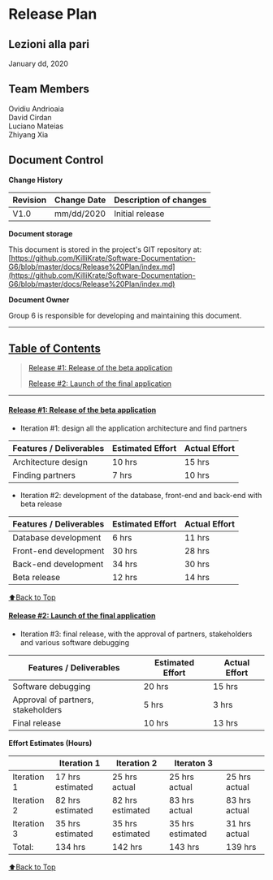 # Release Plan

## Lezioni alla pari
January dd, 2020

## Team Members
Ovidiu Andrioaia  
David Cirdan  
Luciano Mateias  
Zhiyang Xia


## Document Control
**Change History**

| Revision | Change Date | Description of changes |
| -------- | ----------- | ---------------------- |
| V1.0     | mm/dd/2020  | Initial release        |

**Document storage**

This document is stored in the project's GIT repository at:
[https://github.com/KilliKrate/Software-Documentation-G6/blob/master/docs/Release%20Plan/index.md](https://github.com/KilliKrate/Software-Documentation-G6/blob/master/docs/Release%20Plan/index.md)
 
**Document Owner**

Group 6 is responsible for developing and maintaining this document.

-----------------------------------------------------
## [Table of Contents](#table-of-contents)
> [Release #1: Release of the beta application](#release-#1:-release-of-the-beta-application)
>
>[Release #2: Launch of the final application](#release-#2:-laucnh-of-the-final-application)
>

-----------------------------------------------------

#### [Release #1: Release of the beta application](#release-#1:-release-of-the-beta-application)

+ Iteration #1: design all the application architecture and find partners

| Features / Deliverables | Estimated Effort | Actual Effort |
| ----------------------- | ---------------- | --------------| 
| Architecture design | 10 hrs | 15 hrs |
| Finding partners | 7 hrs | 10 hrs |

+ Iteration #2: development of the database, front-end and back-end with beta release

 | Features / Deliverables | Estimated Effort | Actual Effort |
 | ----------------------- | ---------------- | ------------- |
 | Database development | 6 hrs | 11 hrs |
 | Front-end development | 30 hrs | 28 hrs |
 | Back-end development | 34 hrs | 30 hrs |
 | Beta release | 12 hrs | 14 hrs |
 
 [⬆Back to Top](#table-of-contents)

 #### [Release #2: Launch of the final application](#release-#2:-launch-of-the-final-application)
 
 + Iteration #3: final release, with the approval of partners, stakeholders and various software debugging
 
 | Features / Deliverables | Estimated Effort | Actual Effort |
 | ----------------------- | ---------------- | ------------- |
 | Software debugging | 20 hrs | 15 hrs |
 | Approval of partners, stakeholders | 5 hrs | 3 hrs |
 | Final release | 10 hrs | 13 hrs |
 
**Effort Estimates (Hours)**

 |             | Iteration 1      | Iteration 2      | Iteraton 3       |               |
 | ----------- | ---------------- | ---------------- | ---------------- | ------------- |
 | Iteration 1 | 17 hrs estimated | 25 hrs actual    | 25 hrs actual    | 25 hrs actual |
 | Iteration 2 | 82 hrs estimated | 82 hrs estimated | 83 hrs actual    | 83 hrs actual |
 | Iteration 3 | 35 hrs estimated | 35 hrs estimated | 35 hrs estimated | 31 hrs actual |
 | Total:      | 134 hrs          | 142 hrs          | 143 hrs          | 139 hrs

[⬆Back to Top](#table-of-contents)